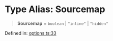 # Type Alias: Sourcemap

> **Sourcemap** = `boolean` \| `"inline"` \| `"hidden"`

Defined in: [options.ts:33](https://github.com/rolldown/tsdown/blob/406082dcbc73c28bfb0e981b5dc39a0675d54c3d/src/options.ts#L33)
